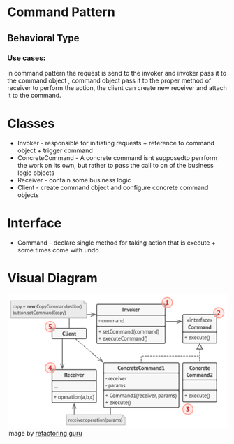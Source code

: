 # Command Pattern

## Behavioral Type  

### Use cases:
in command pattern the request is send to the invoker and invoker pass it to the command object , command object pass it to the proper method of receiver to perform the action, the client can create new receiver and attach it to the command.

# Classes
- Invoker - responsible for initiating requests + reference to command object + trigger command
- ConcreteCommand - A concrete command isnt supposedto perrform the work on its own, but rather to pass the call to on of the business logic objects
- Receiver - contain some business logic 
- Client - create command object and configure concrete command objects

# Interface
- Command - declare single method for taking action that is execute + some times come with undo


# Visual Diagram
![Visual Diagram Command Pattern](img/command.png)
image by [refactoring guru](https://refactoring.guru)
